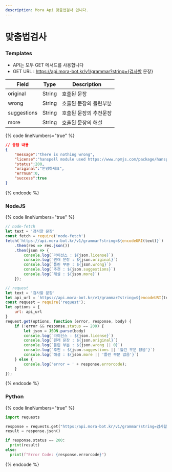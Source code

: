 ```yaml
---
description: Mora Api 맞춤법검사 입니다.
---
```


# 맞춤법검사

### Templates

* API는 모두 GET 메서드를 사용합니다
* GET URL : https://api.mora-bot.kr/v1/grammar?string={검사할 문장}

| Field       | Type   | Description  |
| ----------- | ------ | ------------ |
| original    | String | 호출된 문장       |
| wrong       | String | 호출된 문장의 틀린부분 |
| suggestions | String | 호출된 문장의 추천문장 |
| more        | String | 호출된 문장의 해설   |

{% code lineNumbers="true" %}
```json
// 응답 내용
{
    "message":"there is nothing wrong",
    "license":"hanspell module used https://www.npmjs.com/package/hanspell",
    "status":200,
    "original":"안녕하세요",
    "errnum":0,
    "success":true
}
```
{% endcode %}

### NodeJS

{% code lineNumbers="true" %}
```javascript
// node-fetch
let text = '검사할 문장'
const fetch = require('node-fetch')
fetch(`https://api.mora-bot.kr/v1/grammar?string=${encodeURI(text)}`)
    .then(res => res.json())
    .then(json => {
        console.log(`라이선스 : ${json.license}`)
        console.log(`원래 문장 : ${json.original}`)
        console.log(`틀린 부분 : ${json.wrong}`)
        console.log(`추천 : ${json.suggestions}`)
        console.log(`해설 : ${json.more}`)
    });

// request
let text = '검사할 문장'
let api_url = `https://api.mora-bot.kr/v1/grammar?string=${encodeURI(text)}`
const request = require('request');
let options = {
    url: api_url
}
request.get(options, function (error, response, body) {
    if (!error && response.status == 200) {
        let json = JSON.parse(body)
        console.log(`라이선스 : ${json.license}`)
        console.log(`원래 문장 : ${json.original}`)
        console.log(`틀린 부분 : ${json.wrong || 0}`)
        console.log(`추천 : ${json.suggestions || '틀린 부분 없음'}`)
        console.log(`해설 : ${json.more || '틀린 부분 없음'}`)
    } else {
        console.log('error = ' + response.errorcode);
    }
});
```
{% endcode %}

### Python

{% code lineNumbers="true" %}
```python
import requests

response = requests.get("https:/api.mora-bot.kr/v1/grammar?string=검사할문장")
result = response.json()

if response.status == 200:
  print(result)
else:
  print(f"Error Code: {response.errorcode}")
```
{% endcode %}

